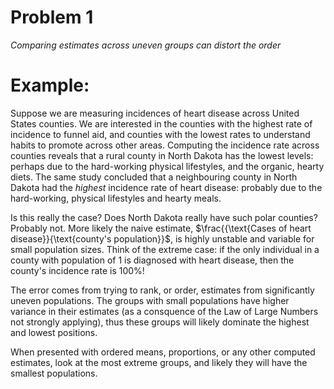 # Problem 1

*Comparing estimates across uneven groups can distort the order*

# Example:
 
Suppose we are measuring incidences of heart disease across United States counties. We are interested in the counties with the highest rate of incidence to funnel aid, and counties with the lowest rates to understand habits to promote across other areas. Computing the incidence rate across counties reveals that a rural county in North Dakota has the lowest levels: perhaps due to the hard-working physical lifestyles, and the organic, hearty diets. The same study concluded that a neighbouring county in North Dakota had the *highest* incidence rate of heart disease: probably due to the hard-working, physical lifestyles and hearty meals. 

Is this really the case? Does North Dakota really have such polar counties? Probably not. More likely the naive estimate, $\frac{{\text{Cases of heart disease}}{\text{county's population}}$, is highly unstable and variable for small population sizes. Think of the extreme case: if the only individual in a county with population of 1 is diagnosed with heart disease, then the county's incidence rate is 100%! 

The error comes from trying to rank, or order, estimates from significantly uneven populations. The groups with small populations have higher variance in their estimates (as a consquence of the Law of Large Numbers not strongly applying), thus these groups will likely dominate the highest and lowest positions. 

When presented with ordered means, proportions, or any other computed estimates, look at the most extreme groups, and likely they will have the smallest populations. 